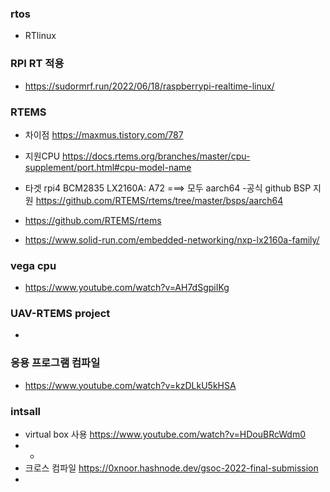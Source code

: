 

### rtos

- RTlinux 

### RPI RT 적용

- https://sudormrf.run/2022/06/18/raspberrypi-realtime-linux/



### RTEMS
- 차이점 https://maxmus.tistory.com/787
- 지원CPU https://docs.rtems.org/branches/master/cpu-supplement/port.html#cpu-model-name 

- 타겟 rpi4 BCM2835 LX2160A: A72   ===> 모두 aarch64 
-공식 github BSP 지원 https://github.com/RTEMS/rtems/tree/master/bsps/aarch64

- https://github.com/RTEMS/rtems

- https://www.solid-run.com/embedded-networking/nxp-lx2160a-family/


### vega cpu
- https://www.youtube.com/watch?v=AH7dSgpiIKg


### UAV-RTEMS project
- 


### 응용 프로그램 컴파일
- https://www.youtube.com/watch?v=kzDLkU5kHSA




###  intsall
- virtual box 사용 https://www.youtube.com/watch?v=HDouBRcWdm0
- -
- 크로스 컴파일 https://0xnoor.hashnode.dev/gsoc-2022-final-submission
- 
